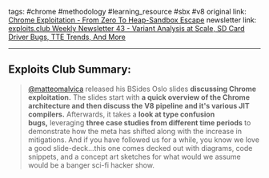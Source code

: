 tags: #chrome #methodology #learning_resource #sbx #v8 
original link: [Chrome Exploitation - From Zero To Heap-Sandbox Escape](https://github.com/uf0o/conference_talks/blob/main/bsides_oslo_2024_from_zero_to_heap_sandbox_escape.pdf?ref=blog.exploits.club)
newsletter link: [exploits.club Weekly Newsletter 43 - Variant Analysis at Scale, SD Card Driver Bugs, TTE Trends, And More](https://blog.exploits.club/exploits-club-weekly-newsletter-43-variant-anal/)

---
## Exploits Club Summary:
> [@matteomalvica](https://x.com/matteomalvica?ref=blog.exploits.club) released his BSides Oslo slides **discussing Chrome exploitation.** The slides start with **a quick overview of the Chrome architecture and then discuss the V8 pipeline and it's various JIT compilers.** Afterwards, it takes a **look at type confusion bugs,** leveraging **three case studies from different time periods** to demonstrate how the meta has shifted along with the increase in mitigations. And if you have followed us for a while, you know we love a good slide-deck...this one comes decked out with diagrams, code snippets, and a concept art sketches for what would we assume would be a banger sci-fi hacker show. 
